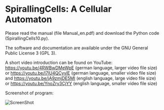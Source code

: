 # SpirallingCells: A Cellular Automaton

Please read the manual (file Manual_en.pdf) and download the Python code (SpirallingCells10.py).

The software and documentation are available under the GNU General Public License 3 (GPL 3).

A short video introduction can be found on YouTube:
https://youtu.be/4RWBwDMeWpE (german language, larger video file size) or https://youtu.be/l7lU4QCyvlE (german language, smaller video file size) and https://youtu.be/jA9zmjDE5MI
 (english language, large video file size) or https://youtu.be/YnoZry3CjYY (english language, smaller video file size)
 
Screenshot of program:

![ScreenShot](https://raw.github.com/RandyWaterhouse/SpirallingCells/master/logo.png)
